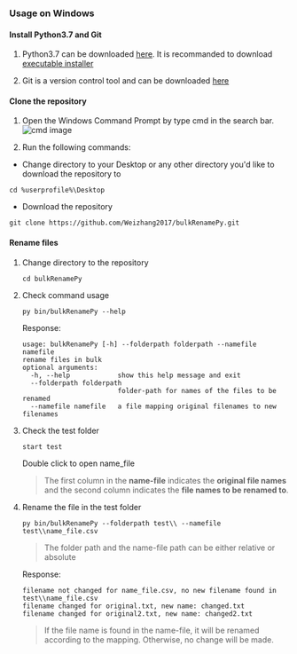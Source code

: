 ### Usage on Windows


#### Install Python3.7 and Git

1. Python3.7 can be downloaded [here](https://www.python.org/downloads/release/python-376/). It is recommanded to download [executable installer](https://www.python.org/ftp/python/3.7.6/python-3.7.6-amd64.exe)

2. Git is a version control tool and can be downloaded [here](https://git-scm.com/downloads)


#### Clone the repository

1.  Open the Windows Command Prompt by type cmd in the search bar. 
	![cmd image](https://www.isunshare.com/images/article/windows-10/4-ways-to-open-command-prompt-in-windows-10/open-command-prompt-in-start-menu.png)

2.  Run the following commands:

* Change directory to your Desktop or any other directory you'd like to download the repository to
```
cd %userprofile%\Desktop
```

* Download the repository
```
git clone https://github.com/Weizhang2017/bulkRenamePy.git
```


#### Rename files

1. Change directory to the repository

	```
	cd bulkRenamePy
	```

2. Check command usage
	```
	py bin/bulkRenamePy --help
	```	

	Response:
	```
	usage: bulkRenamePy [-h] --folderpath folderpath --namefile namefile
	rename files in bulk
	optional arguments:
	  -h, --help            show this help message and exit
	  --folderpath folderpath
	                        folder-path for names of the files to be renamed
	  --namefile namefile   a file mapping original filenames to new filenames
	```

3. Check the test folder

	```
	start test
	```	
	Double click to open name_file

	> The first column in the __name-file__ indicates the __original file names__ and the second column indicates the __file names to be renamed to__.


3. Rename the file in the test folder

	```
	py bin/bulkRenamePy --folderpath test\\ --namefile test\\name_file.csv
	```
	> The folder path and the name-file path can be either relative or absolute  


	Response:
	```
	filename not changed for name_file.csv, no new filename found in test\\name_file.csv
	filename changed for original.txt, new name: changed.txt
	filename changed for original2.txt, new name: changed2.txt
	```
	> If the file name is found in the name-file, it will be renamed according to the mapping. Otherwise, no change will be made.
